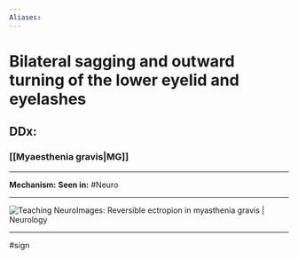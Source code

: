 ```yaml
---
Aliases:
---
```

#  Bilateral sagging and outward turning of the lower eyelid and eyelashes
## DDx:
### [[Myaesthenia gravis|MG]]

---
**Mechanism:** 
**Seen in:** #Neuro 

---
![Teaching NeuroImages: Reversible ectropion in myasthenia gravis | Neurology](https://n.neurology.org/content/neurology/73/16/e83/F1.large.jpg)

---
#sign 